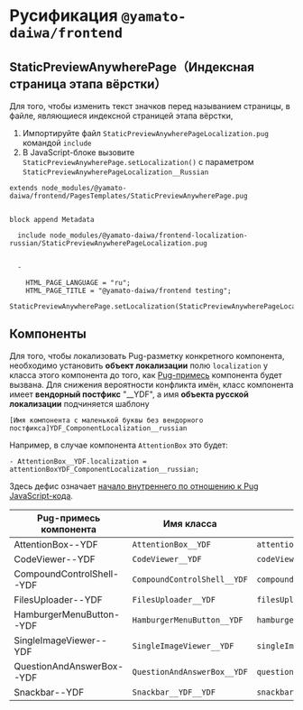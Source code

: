 # Русификация `@yamato-daiwa/frontend`

## StaticPreviewAnywherePage（Индексная страница этапа вёрстки）

Для того, чтобы изменить текст значков перед называнием страницы, в файле, являющиеся индексной страницей этапа вёрстки,

1. Импортируйте файл `StaticPreviewAnywherePageLocalization.pug` командой `include`
2. В JavaScript-блоке вызовите `StaticPreviewAnywherePage.setLocalization()` с параметром  
   `StaticPreviewAnywherePageLocalization__Russian` 

```pug
extends node_modules/@yamato-daiwa/frontend/PagesTemplates/StaticPreviewAnywherePage.pug


block append Metadata
  
  include node_modules/@yamato-daiwa/frontend-localization-russian/StaticPreviewAnywherePageLocalization.pug

    
  -
    
    HTML_PAGE_LANGUAGE = "ru";
    HTML_PAGE_TITLE = "@yamato-daiwa/frontend testing";
    StaticPreviewAnywherePage.setLocalization(StaticPreviewAnywherePageLocalization__Russian)  
```


## Компоненты

Для того, чтобы локализовать Pug-разметку конкретного компонента, необходимо установить **объект локализации**
полю `localization` у класса этого компонента до того, как [Pug-примесь](https://pugjs.org/language/mixins.html) компонента
будет вызвана.
Для снижения вероятности конфликта имён, класс компонента имеет **вендорный постфикс** "__YDF", а имя
**объекта русской локализации** подчиняется шаблону

```
[Имя компонента с маленькой буквы без вендорного постфикса]YDF_ComponentLocalization__russian
```

Например, в случае компонента `AttentionBox` это будет:

```pug
- AttentionBox__YDF.localization = attentionBoxYDF_ComponentLocalization__russian;
```

Здесь дефис означает [начало внутреннего по отношению к Pug JavaScript-кода](https://pugjs.org/language/code.html).


| Pug-примесь компонента    | Имя класса                  | Имя объекта русской локализации                          |
|---------------------------|-----------------------------|----------------------------------------------------------|
| AttentionBox--YDF         | `AttentionBox__YDF`         | `attentionBoxYDF_ComponentLocalization__russian`         |
| CodeViewer--YDF           | `CodeViewer__YDF`           | `codeViewerYDF_ComponentLocalization__russian`           |
| CompoundControlShell--YDF | `CompoundControlShell__YDF` | `compoundControlShellYDF_ComponentLocalization__russian` |
| FilesUploader--YDF        | `FilesUploader__YDF`        | `filesUploaderYDF_ComponentLocalization__russian`        |
| HamburgerMenuButton--YDF  | `HamburgerMenuButton__YDF`  | `hamburgerMenuButtonLocalization__russian`               |
| SingleImageViewer--YDF    | `SingleImageViewer__YDF`    | `singleImageViewerYDF_ComponentLocalization__russian`    |
| QuestionAndAnswerBox--YDF | `QuestionAndAnswerBox__YDF` | `questionAndAnswerBoxYDF_ComponentLocalization__russian` |
| Snackbar--YDF             | `Snackbar__YDF__YDF`        | `snackbarYDF_ComponentLocalization__russian`             |
